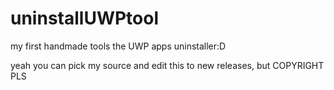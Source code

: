 # uninstallUWPtool
my first handmade tools
the UWP apps uninstaller:D

yeah you can pick my source and edit this to new releases, but COPYRIGHT PLS
